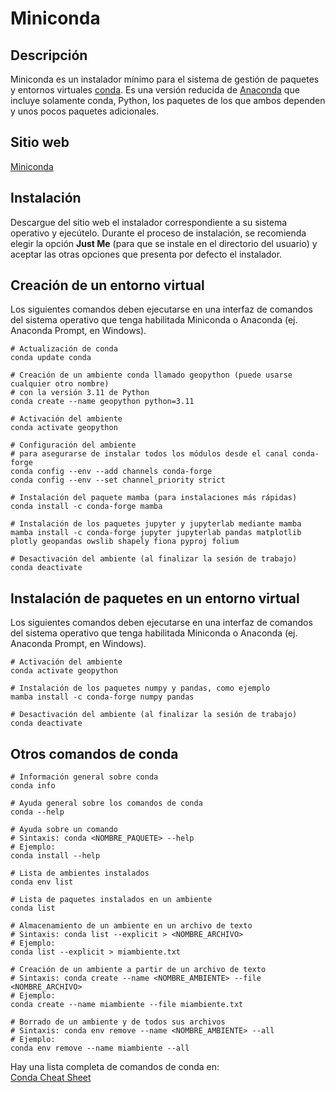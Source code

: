 # Miniconda

## Descripción

Miniconda es un instalador mínimo para el sistema de gestión de paquetes y entornos virtuales [conda](https://docs.conda.io). Es una versión reducida de [Anaconda](https://www.anaconda.com/) que incluye solamente conda, Python, los paquetes de los que ambos dependen y unos pocos paquetes adicionales.

## Sitio web

[Miniconda](https://docs.anaconda.com/miniconda/)

## Instalación

Descargue del sitio web el instalador correspondiente a su sistema operativo y ejecútelo. Durante el proceso de instalación, se recomienda elegir la opción **Just Me** (para que se instale en el directorio del usuario) y aceptar las otras opciones que presenta por defecto el instalador.

## Creación de un entorno virtual

Los siguientes comandos deben ejecutarse en una interfaz de comandos del sistema operativo que tenga habilitada Miniconda o Anaconda (ej. Anaconda Prompt, en Windows).

```shell
# Actualización de conda
conda update conda

# Creación de un ambiente conda llamado geopython (puede usarse cualquier otro nombre)
# con la versión 3.11 de Python
conda create --name geopython python=3.11

# Activación del ambiente
conda activate geopython

# Configuración del ambiente 
# para asegurarse de instalar todos los módulos desde el canal conda-forge
conda config --env --add channels conda-forge
conda config --env --set channel_priority strict

# Instalación del paquete mamba (para instalaciones más rápidas)
conda install -c conda-forge mamba

# Instalación de los paquetes jupyter y jupyterlab mediante mamba
mamba install -c conda-forge jupyter jupyterlab pandas matplotlib plotly geopandas owslib shapely fiona pyproj folium

# Desactivación del ambiente (al finalizar la sesión de trabajo)
conda deactivate
```

## Instalación de paquetes en un entorno virtual

Los siguientes comandos deben ejecutarse en una interfaz de comandos del sistema operativo que tenga habilitada Miniconda o Anaconda (ej. Anaconda Prompt, en Windows).

```shell
# Activación del ambiente
conda activate geopython

# Instalación de los paquetes numpy y pandas, como ejemplo
mamba install -c conda-forge numpy pandas

# Desactivación del ambiente (al finalizar la sesión de trabajo)
conda deactivate
```

## Otros comandos de conda

```shell
# Información general sobre conda
conda info

# Ayuda general sobre los comandos de conda
conda --help

# Ayuda sobre un comando
# Sintaxis: conda <NOMBRE_PAQUETE> --help
# Ejemplo:
conda install --help

# Lista de ambientes instalados
conda env list

# Lista de paquetes instalados en un ambiente
conda list

# Almacenamiento de un ambiente en un archivo de texto
# Sintaxis: conda list --explicit > <NOMBRE_ARCHIVO>
# Ejemplo:
conda list --explicit > miambiente.txt

# Creación de un ambiente a partir de un archivo de texto
# Sintaxis: conda create --name <NOMBRE_AMBIENTE> --file <NOMBRE_ARCHIVO>
# Ejemplo:
conda create --name miambiente --file miambiente.txt

# Borrado de un ambiente y de todos sus archivos
# Sintaxis: conda env remove --name <NOMBRE_AMBIENTE> --all
# Ejemplo:
conda env remove --name miambiente --all
```

Hay una lista completa de comandos de conda en:  
[Conda Cheat Sheet](https://docs.conda.io/projects/conda/en/4.6.0/_downloads/52a95608c49671267e40c689e0bc00ca/conda-cheatsheet.pdf)
